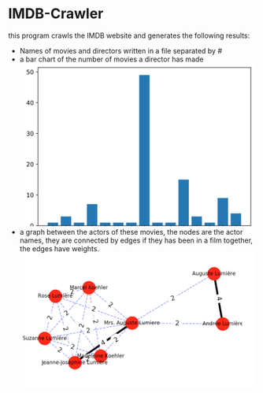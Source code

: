 # IMDB-Crawler

this program crawls the IMDB website and generates the following results:<br>

<ul>
	<li>Names of movies and directors written in a file separated by #</li>
	<li>a bar chart of the number of movies a director has made <br><img src="./results/2.png"></li>
	<li>a graph between the actors of these movies, the nodes are the actor names, they are connected by edges if they has been in a film together, the edges have weights. <br><img src="./results/1.png"></li>
</ul>